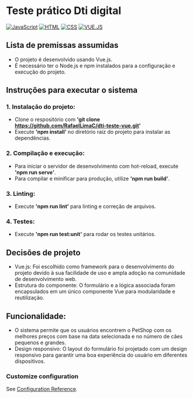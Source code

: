 # Teste prático Dti digital

[![JavaScript](https://img.shields.io/badge/JavaScript-323330?logo=javascript&logoColor=F7DF1E)](https://developer.mozilla.org/pt-BR/docs/Web/JavaScript)
[![HTML](https://img.shields.io/badge/HTML5-E34F26?logo=html5&logoColor=white)](https://developer.mozilla.org/pt-BR/docs/Web/HTML)
[![CSS](https://img.shields.io/badge/CSS-239120?logo=css3&logoColor=white)](https://developer.mozilla.org/pt-BR/docs/Web/CSS)
[![VUE.JS](https://img.shields.io/badge/Vue.js-35495E?logo=vue.js&logoColor=white)](https://vuejs.org/)

## Lista de premissas assumidas

- O projeto é desenvolvido usando Vue.js.
- É necessário ter o Node.js e npm instalados para a configuração e execução do projeto.

## Instruções para executar o sistema

### 1. Instalação do projeto:

- Clone o respositório com **'git clone https://github.com/RafaelLimaC/dti-teste-vue.git'**
- Execute **'npm install'** no diretório raiz do projeto para instalar as dependências.
 
### 2. Compilação e execução:

- Para iniciar o servidor de desenvolvimento com hot-reload, execute **'npm run serve'**.
- Para compilar e minificar para produção, utilize **'npm run build'**.

### 3. Linting:

- Execute **'npm run lint'** para linting e correção de arquivos.

### 4. Testes:

- Execute **'npm run test:unit'** para rodar os testes unitários.

## Decisões de projeto

- Vue.js: Foi escolhido como framework para o desenvolvimento do projeto devido à sua facilidade de uso e ampla adoção na comunidade de desenvolvimento web.
- Estrutura do componente: O formulário e a lógica associada foram encapsulados em um único componente Vue para modularidade e reutilização.

## Funcionalidade: 
- O sistema permite que os usuários encontrem o PetShop com os melhores preços com base na data selecionada e no número de cães pequenos e grandes.
- Design responsivo: O layout do formulário foi projetado com um design responsivo para garantir uma boa experiência do usuário em diferentes dispositivos.

### Customize configuration
See [Configuration Reference](https://cli.vuejs.org/config/).
